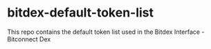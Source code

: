 # bitdex-default-token-list
This  repo contains the default token list used in the Bitdex Interface - Bitconnect Dex
